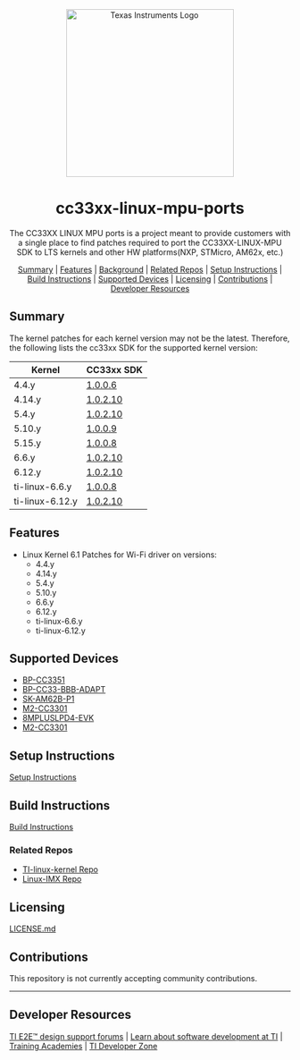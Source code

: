 <div align="center">

<picture>
  <source media="(prefers-color-scheme: dark)" srcset="https://www.ti.com/content/dam/ticom/images/identities/ti-brand/ti-logo-hz-1c-white.svg" width="300">
  <img alt="Texas Instruments Logo" src="https://www.ti.com/content/dam/ticom/images/identities/ti-brand/ti-hz-2c-pos-rgb.svg" width="300">
</picture>

# cc33xx-linux-mpu-ports

The CC33XX LINUX MPU ports is a project meant to provide customers with a single place to find patches required to port the CC33XX-LINUX-MPU SDK to LTS kernels and other HW platforms(NXP, STMicro, AM62x, etc.) 

[Summary](#summary) | [Features](#features) | [Background](#background) | [Related Repos](#related-repos) | [Setup Instructions](#setup-instructions) | [Build Instructions](#build-instructions) | [Supported Devices](#supported-devices) | [Licensing](#licensing) | [Contributions](#contributions) | [Developer Resources](developer-resources)
</div>

## Summary

The kernel patches for each kernel version may not be the latest.
Therefore, the following lists the cc33xx SDK for the supported kernel
version:

| Kernel | CC33xx SDK |
| ------------- | ------------- |
| 4.4.y | [1.0.0.6](https://www.ti.com/tool/download/CC33XX-LINUX-MPU/1.0.0.6) |
| 4.14.y | [1.0.2.10](https://www.ti.com/tool/download/CC33XX-LINUX-MPU/1.0.2.10) |
| 5.4.y | [1.0.2.10](https://www.ti.com/tool/download/CC33XX-LINUX-MPU/1.0.2.10) |
| 5.10.y | [1.0.0.9](https://www.ti.com/tool/download/CC33XX-LINUX-MPU/1.0.0.9) |
| 5.15.y | [1.0.0.8](https://www.ti.com/tool/download/CC33XX-LINUX-MPU/1.0.0.8) |
| 6.6.y | [1.0.2.10](https://www.ti.com/tool/download/CC33XX-LINUX-MPU/1.0.2.10) |
| 6.12.y | [1.0.2.10](https://www.ti.com/tool/download/CC33XX-LINUX-MPU/1.0.2.10) |
| ti-linux-6.6.y | [1.0.0.8](https://www.ti.com/tool/download/CC33XX-LINUX-MPU/1.0.0.8) |
| ti-linux-6.12.y | [1.0.2.10](https://www.ti.com/tool/download/CC33XX-LINUX-MPU/1.0.2.10) |

## Features

- Linux Kernel 6.1 Patches for Wi-Fi driver on versions:
  - 4.4.y
  - 4.14.y
  - 5.4.y
  - 5.10.y
  - 6.6.y
  - 6.12.y
  - ti-linux-6.6.y
  - ti-linux-6.12.y

## Supported Devices

- [BP-CC3351](https://www.ti.com/tool/BP-CC3351)
- [BP-CC33-BBB-ADAPT](https://www.ti.com/tool/BP-CC33-BBB-ADAPT)
- [SK-AM62B-P1](https://www.ti.com/tool/SK-AM62B-P1)
- [M2-CC3301](https://www.ti.com/tool/M2-CC3301)
- [8MPLUSLPD4-EVK](https://www.nxp.com/design/development-boards/i-mx-evaluation-and-development-boards/evaluation-kit-for-the-i-mx-8m-plus-applications-processor:8MPLUSLPD4-EVK)
- [M2-CC3301](https://www.ti.com/tool/M2-CC3301)

## Setup Instructions

[Setup Instructions](https://dev.ti.com/tirex/explore/content/CC33XX_LINUX_MPU_1_00_00_05__all/docs/linux/html/linux/getting-started/getting-started-linux.html#)


## Build Instructions

[Build Instructions](https://dev.ti.com/tirex/explore/content/CC33XX_LINUX_MPU_1_00_00_05__all/docs/linux/html/linux/migration-guide.html#)


### Related Repos

  - [TI-linux-kernel Repo](https://git.ti.com/cgit/ti-linux-kernel/ti-linux-kernel/)
  - [Linux-IMX Repo](https://github.com/nxp-imx/linux-imx.git)


## Licensing

[LICENSE.md](./manifest.html)


## Contributions

This repository is not currently accepting community contributions.

---
## Developer Resources
[TI E2E™ design support forums](https://e2e.ti.com) | [Learn about software development at TI](https://www.ti.com/design-development/software-development.html) | [Training Academies](https://www.ti.com/design-development/ti-developer-zone.html#ti-developer-zone-tab-1) | [TI Developer Zone](https://dev.ti.com/)

